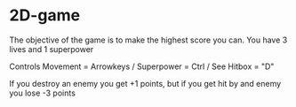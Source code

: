 # 2D-game
The objective of the game is to make the highest score you can. You have 3 lives and 1 superpower

Controls
Movement = Arrowkeys /
Superpower = Ctrl /
See Hitbox = "D"

If you destroy an enemy you get +1 points, but if you get hit by and enemy you lose -3 points
